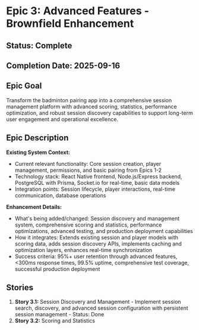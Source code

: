 
# Epic 3: Advanced Features - Brownfield Enhancement

## Status: Complete

## Completion Date: 2025-09-16

## Epic Goal

Transform the badminton pairing app into a comprehensive session management platform with advanced scoring, statistics, performance optimization, and robust session discovery capabilities to support long-term user engagement and operational excellence.

## Epic Description

**Existing System Context:**

- Current relevant functionality: Core session creation, player management, permissions, and basic pairing from Epics 1-2
- Technology stack: React Native frontend, Node.js/Express backend, PostgreSQL with Prisma, Socket.io for real-time, basic data models
- Integration points: Session lifecycle, player interactions, real-time communication, database operations

**Enhancement Details:**

- What's being added/changed: Session discovery and management system, comprehensive scoring and statistics, performance optimizations, advanced testing, and production deployment capabilities
- How it integrates: Extends existing session and player models with scoring data, adds session discovery APIs, implements caching and optimization layers, enhances real-time synchronization
- Success criteria: 95%+ user retention through advanced features, <300ms response times, 99.5% uptime, comprehensive test coverage, successful production deployment

## Stories

1. **Story 3.1:** Session Discovery and Management - Implement session search, discovery, and advanced session configuration with persistent session management - Status: Done
2. **Story 3.2:** Scoring and Statistics